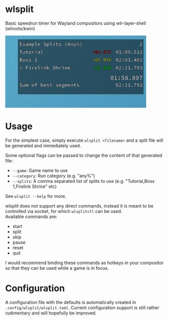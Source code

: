 # wlsplit

Basic speedrun timer for Wayland compositors using wlr-layer-shell (wlroots/kwin)

[![Search](screenshots/screenshot.png?raw=true)](screenshots/screenshot.png?raw=true)
# Usage

For the simplest case, simply execute `wlsplit <filename>` and a split file will be generated and immediately used.

Some optional flags can be passed to change the content of that generated file:

- `--game`: Game name to use
- `--category`: Run category (e.g. "any%")
- `--splits`: A comma separated list of splits to use (e.g. "Tutorial,Boss 1,Firelink Shrine" etc)

See `wlsplit --help` for more.

wlsplit does not support any direct commands, instead it is meant to be controlled via socket, for which `wlsplitctl` can be used.  
Available commands are:

- start
- split
- skip
- pause
- reset
- quit

I would recommend binding these commands as hotkeys in your compositor so that they can be used while a game is in focus.

# Configuration

A configuration file with the defaults is automatically created in `.config/wlsplit/wlsplit.toml`.
Current configuration support is still rather rudimentary and will hopefully be improved.
